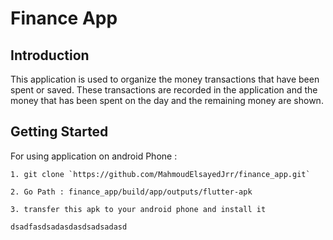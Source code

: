 # **Finance App**


## **Introduction**

  This application is used to organize the money transactions that have been spent or saved. These transactions are recorded in the application and the money that has been spent on the day and the remaining money are shown.

## **Getting Started**

  For using application on android Phone :

    1. git clone `https://github.com/MahmoudElsayedJrr/finance_app.git`
    
    2. Go Path : finance_app/build/app/outputs/flutter-apk
    
    3. transfer this apk to your android phone and install it
    

`dsadfasdsadasdasdsadsadasd`
